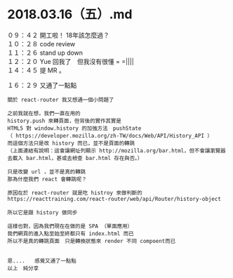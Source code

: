 # 2018.03.16（五）.md

０９：４２ 開工啦！ 18年該怎麼過？  
１０：２８ code review  
１１：２６ stand up down  
１２：２０ Yue 回我了　但我沒有很懂 = =||||  
１４：４５ 提 MR 。  

１６：２９ 又通了一點點  
```
關於 react-router 我又想通一個小問題了

之前我就在想，我們一直在用的
history.push 來轉頁面，但背後的實作其實是
HTML5 對 window.history 的加強方法　pushState
（ https://developer.mozilla.org/zh-TW/docs/Web/API/History_API ）
而這個方法只是改 history 而已，並不是頁面的轉跳
（上面連結有說明：這會讓網址列顯示 http://mozilla.org/bar.html，但不會讓瀏覽器去載入 bar.html，甚或去檢查 bar.html 存在與否。）

只是改變 url ，並不是真的轉跳
那為什麼我們 react 會轉跳呢？

原因在於 react-router 就是吃 histroy 來做判斷的
https://reacttraining.com/react-router/web/api/Router/history-object

所以它是跟 history 做同步

這樣也對，因為我們現在在做的是 SPA （單面應用）
我們網頁的進入點至始至終都只有 index.html 而已
所以不是真的轉跳頁面　只是轉換狀態來 render 不同 compoent而已


恩....   感覺又通了一點點
以上　純分享
```
